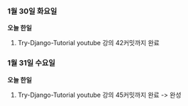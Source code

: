 ### 1월 30일 화요일

**오늘 한일**

1. Try-Django-Tutorial youtube 강의 42커밋까지 완료




### 1월 31일 수요일

**오늘 한일**

1. Try-Django-Tutorial youtube 강의 45커밋까지 완료 -> 완성

